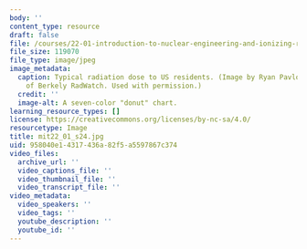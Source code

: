 ```yaml
---
body: ''
content_type: resource
draft: false
file: /courses/22-01-introduction-to-nuclear-engineering-and-ionizing-radiation-spring-2024/mit22_01_s24.jpg
file_size: 119070
file_type: image/jpeg
image_metadata:
  caption: Typical radiation dose to US residents. (Image by Ryan Pavlovsky. Courtesy
    of Berkely RadWatch. Used with permission.)
  credit: ''
  image-alt: A seven-color "donut" chart.
learning_resource_types: []
license: https://creativecommons.org/licenses/by-nc-sa/4.0/
resourcetype: Image
title: mit22_01_s24.jpg
uid: 958040e1-4317-436a-82f5-a5597867c374
video_files:
  archive_url: ''
  video_captions_file: ''
  video_thumbnail_file: ''
  video_transcript_file: ''
video_metadata:
  video_speakers: ''
  video_tags: ''
  youtube_description: ''
  youtube_id: ''
---
```

